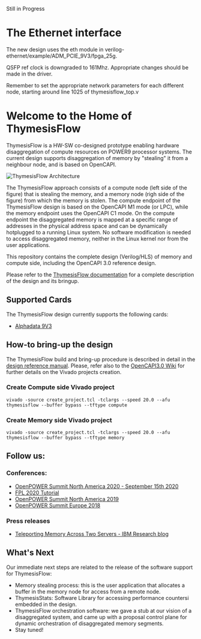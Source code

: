 Still in Progress
# The Ethernet interface
The new design uses the eth module in verilog-ethernet/example/ADM_PCIE_9V3/fpga_25g.

QSFP ref clock is downgraded to 161Mhz. Appropriate changes should be made in the driver. 

Remember to set the appropriate network parameters for each different node, starting around line 1025 of thymesisflow_top.v

# Welcome to the Home of ThymesisFlow
ThymesisFlow is a HW-SW co-designed prototype enabling
hardware disaggregation of compute resources on POWER9 processor systems.
The current design supports disaggregation of memory by "stealing" it from a
neighbour node, and is based on OpenCAPI.

![ThymesisFlow Architecture](./reference_design_doc/thymesis_arch.jpg)

The ThymesisFlow approach consists of a compute node (left side of the figure)
that is stealing the memory, and a memory node (righ side of the figure) from
which the memory is stolen. The compute endpoint of the ThymesisFlow design is
based on the OpenCAPI M1 mode (or LPC), while the memory endpoint uses the
OpenCAPI C1 mode.  On the compute endpoint the disaggregated memory is mapped at
a specific range of addresses in the physical address space and can be
dynamically hotplugged to a running Linux system. No software modification is
needed to access disaggregated memory, neither in the Linux kernel nor from the
user applications.

This repository contains the complete design (Verilog/HLS) of memory and compute
side, including the OpenCAPI 3.0 reference design.

Please refer to the [ThymesisFlow documentation](./reference_design_doc/ThymesisFlow%20Design%20and%20Deployment%20v1.1.pdf) for a complete description of the
design and its bringup.

## Supported Cards

The ThymesisFlow design currently supports the following cards:

- [Alphadata 9V3](https://www.alpha-data.com/dcp/products.php?product=adm-pcie-9v3)

## How-to bring-up the design
The ThymesisFlow build and bring-up procedure is described in detail in the [design reference manual](./reference_design_doc/ThymesisFlow%20Design%20and%20Deployment%20v1.1.pdf).
Please, refer also to the [OpenCAPI3.0
Wiki](https://github.com/OpenCAPI/OpenCAPI3.0_Client_RefDesign/wiki) for further details on the Vivado projects creation.

### Create Compute side Vivado project
```console
vivado -source create_project.tcl -tclargs --speed 20.0 --afu thymesisflow --buffer bypass --tftype compute
```

### Create Memory side Vivado project
```console
vivado -source create_project.tcl -tclargs --speed 20.0 --afu thymesisflow --buffer bypass --tftype memory
```

## Follow us:


### Conferences:
- [OpenPOWER Summit North America 2020 - September 15th 2020](https://openpowerna2020.sched.com/event/eDqy/thymesisflow-a-hardwaresoftware-open-framework-for-software-defined-disaggregation-based-on-opencapi-christian-pinto-ibm-research-europe?iframe=yes&w=100%&sidebar=yes&bg=no)
- [FPL 2020 Tutorial](https://www.youtube.com/watch?v=eWhraT06K2w&feature=emb_logo&ab_channel=FPL2020)
- [OpenPOWER Summit North America 2019](https://www.youtube.com/watch?v=XcjRL3Lh8Ig)
- [OpenPOWER Summit Europe 2018](https://www.youtube.com/watch?v=vSKUeGeEkoA)

### Press releases
- [Teleporting Memory Across Two Servers - IBM Research blog](https://www.ibm.com/blogs/research/2020/08/teleporting-memory-across-two-servers/)


## What's Next

Our immediate next steps are related to the release of the software support for
ThymesisFlow:

- Memory stealing process: this is the user application that allocates a buffer in
  the memory node for access from a remote node.
- ThymesisStats: Software Library for accessing performance countersi embedded in the design.
- ThymesisFlow orchestration software: we gave a stub at our vision of a
  disaggregated system, and came up with a proposal control plane for
  dynamic orchestration of disaggregated memory segments.
- Stay tuned!
